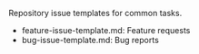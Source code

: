 Repository issue templates for common tasks.

- feature-issue-template.md: Feature requests
- bug-issue-template.md: Bug reports
